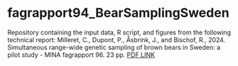 # fagrapport94_BearSamplingSweden

Repository containing the input data, R script, and figures from the following technical report: 
Milleret, C., Dupont, P., Åsbrink, J., and Bischof, R., 2024. Simultaneous range-wide genetic
sampling of brown bears in Sweden: a pilot study - MINA fagrapport 96. 23 pp. [PDF LINK](https://static02.nmbu.no/mina/publikasjoner/mina_fagrapport/pdf/mif96.pdf)
 
